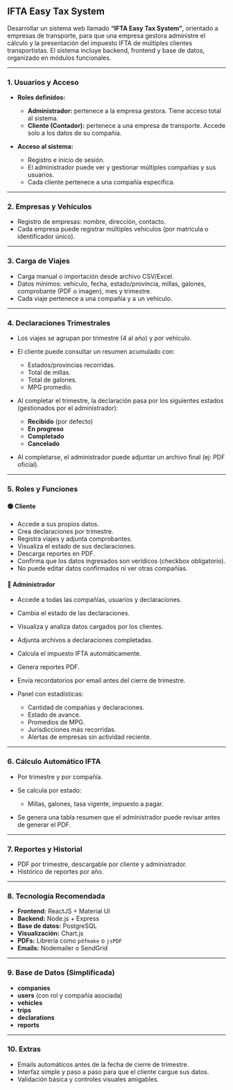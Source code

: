 ## **IFTA Easy Tax System**

Desarrollar un sistema web llamado **“IFTA Easy Tax System”**, orientado a empresas de transporte, para que una empresa gestora administre el cálculo y la presentación del impuesto IFTA de múltiples clientes transportistas. El sistema incluye backend, frontend y base de datos, organizado en módulos funcionales.

---

### 1. **Usuarios y Acceso**

* **Roles definidos:**

  * **Administrador:** pertenece a la empresa gestora. Tiene acceso total al sistema.
  * **Cliente (Contador):** pertenece a una empresa de transporte. Accede solo a los datos de su compañía.
* **Acceso al sistema:**

  * Registro e inicio de sesión.
  * El administrador puede ver y gestionar múltiples compañías y sus usuarios.
  * Cada cliente pertenece a una compañía específica.

---

### 2. **Empresas y Vehículos**

* Registro de empresas: nombre, dirección, contacto.
* Cada empresa puede registrar múltiples vehículos (por matrícula o identificador único).

---

### 3. **Carga de Viajes**

* Carga manual o importación desde archivo CSV/Excel.
* Datos mínimos: vehículo, fecha, estado/provincia, millas, galones, comprobante (PDF o imagen), mes y trimestre.
* Cada viaje pertenece a una compañía y a un vehículo.

---

### 4. **Declaraciones Trimestrales**

* Los viajes se agrupan por trimestre (4 al año) y por vehículo.
* El cliente puede consultar un resumen acumulado con:

  * Estados/provincias recorridas.
  * Total de millas.
  * Total de galones.
  * MPG promedio.
* Al completar el trimestre, la declaración pasa por los siguientes estados (gestionados por el administrador):

  * **Recibido** (por defecto)
  * **En progreso**
  * **Completado**
  * **Cancelado**
* Al completarse, el administrador puede adjuntar un archivo final (ej: PDF oficial).

---

### 5. **Roles y Funciones**

#### 🟢 Cliente

* Accede a sus propios datos.
* Crea declaraciones por trimestre.
* Registra viajes y adjunta comprobantes.
* Visualiza el estado de sus declaraciones.
* Descarga reportes en PDF.
* Confirma que los datos ingresados son verídicos (checkbox obligatorio).
* No puede editar datos confirmados ni ver otras compañías.

#### 🔵 Administrador

* Accede a todas las compañías, usuarios y declaraciones.
* Cambia el estado de las declaraciones.
* Visualiza y analiza datos cargados por los clientes.
* Adjunta archivos a declaraciones completadas.
* Calcula el impuesto IFTA automáticamente.
* Genera reportes PDF.
* Envía recordatorios por email antes del cierre de trimestre.
* Panel con estadísticas:

  * Cantidad de compañías y declaraciones.
  * Estado de avance.
  * Promedios de MPG.
  * Jurisdicciones más recorridas.
  * Alertas de empresas sin actividad reciente.

---

### 6. **Cálculo Automático IFTA**

* Por trimestre y por compañía.
* Se calcula por estado:

  * Millas, galones, tasa vigente, impuesto a pagar.
* Se genera una tabla resumen que el administrador puede revisar antes de generar el PDF.

---

### 7. **Reportes y Historial**

* PDF por trimestre, descargable por cliente y administrador.
* Histórico de reportes por año.

---

### 8. **Tecnología Recomendada**

* **Frontend:** ReactJS + Material UI
* **Backend:** Node.js + Express
* **Base de datos:** PostgreSQL
* **Visualización:** Chart.js
* **PDFs:** Librería como `pdfmake` o `jsPDF`
* **Emails:** Nodemailer o SendGrid

---

### 9. **Base de Datos (Simplificada)**

* **companies**
* **users** (con rol y compañía asociada)
* **vehicles**
* **trips**
* **declarations**
* **reports**

---

### 10. **Extras**

* Emails automáticos antes de la fecha de cierre de trimestre.
* Interfaz simple y paso a paso para que el cliente cargue sus datos.
* Validación básica y controles visuales amigables.


